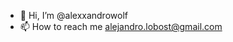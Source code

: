 - 👋 Hi, I’m @alexxandrowolf
- 📫 How to reach me alejandro.lobost@gmail.com
<!---
alexxandrowolf/alexxandrowolf is a ✨ special ✨ repository because its `README.md` (this file) appears on your GitHub profile.
You can click the Preview link to take a look at your changes.
--->
